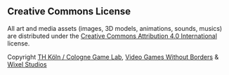 ## Creative Commons License

All art and media assets (images, 3D models, animations, sounds, musics) are distributed under the [Creative Commons Attribution 4.0 International](http://creativecommons.org/licenses/by/4.0/) license.

Copyright
[TH Köln / Cologne Game Lab](http://www.colognegamelab.de/), [Video Games Without Borders](http://vgwb.org) & [Wixel Studios](www.wixelstudios.com)

